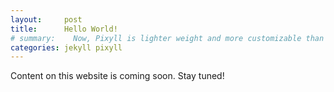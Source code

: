 ```yaml
---
layout:     post
title:      Hello World!
# summary:    Now, Pixyll is lighter weight and more customizable than before.
categories: jekyll pixyll
---
```


Content on this website is coming soon. Stay tuned! 

